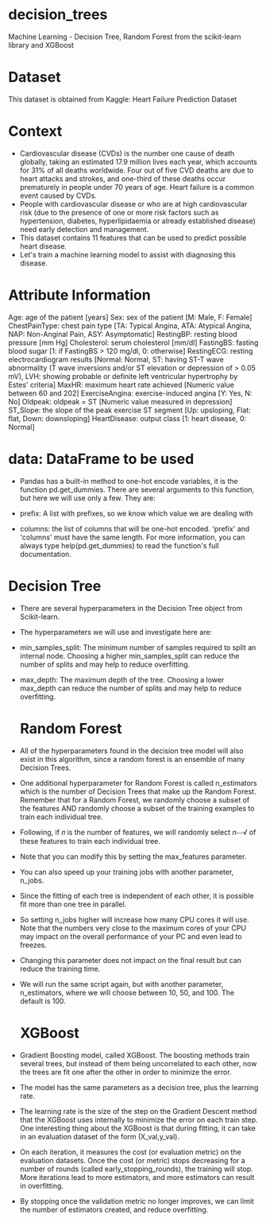 # decision_trees
Machine Learning -  Decision Tree, Random Forest from the scikit-learn library and XGBoost

# Dataset

This dataset is obtained from Kaggle: Heart Failure Prediction Dataset


# Context

- Cardiovascular disease (CVDs) is the number one cause of death globally, taking an estimated 17.9 million lives each year, which accounts for 31% of all deaths worldwide. Four out of five CVD deaths are due to heart attacks and strokes, and one-third of these deaths occur prematurely in people under 70 years of age. Heart failure is a common event caused by CVDs.
- People with cardiovascular disease or who are at high cardiovascular risk (due to the presence of one or more risk factors such as hypertension, diabetes, hyperlipidaemia or already established disease) need early detection and management.
- This dataset contains 11 features that can be used to predict possible heart disease.
- Let's train a machine learning model to assist with diagnosing this disease.

# Attribute Information

Age: age of the patient [years]
Sex: sex of the patient [M: Male, F: Female]
ChestPainType: chest pain type [TA: Typical Angina, ATA: Atypical Angina, NAP: Non-Anginal Pain, ASY: Asymptomatic]
RestingBP: resting blood pressure [mm Hg]
Cholesterol: serum cholesterol [mm/dl]
FastingBS: fasting blood sugar [1: if FastingBS > 120 mg/dl, 0: otherwise]
RestingECG: resting electrocardiogram results [Normal: Normal, ST: having ST-T wave abnormality (T wave inversions and/or ST elevation or depression of > 0.05 mV), LVH: showing probable or definite left ventricular hypertrophy by Estes' criteria]
MaxHR: maximum heart rate achieved [Numeric value between 60 and 202]
ExerciseAngina: exercise-induced angina [Y: Yes, N: No]
Oldpeak: oldpeak = ST [Numeric value measured in depression]
ST_Slope: the slope of the peak exercise ST segment [Up: upsloping, Flat: flat, Down: downsloping]
HeartDisease: output class [1: heart disease, 0: Normal]

# data: DataFrame to be used

- Pandas has a built-in method to one-hot encode variables, it is the function pd.get_dummies. There are several arguments to this function, but here we will use only a few. They are:

- prefix: A list with prefixes, so we know which value we are dealing with
- columns: the list of columns that will be one-hot encoded. 'prefix' and 'columns' must have the same length.
For more information, you can always type help(pd.get_dummies) to read the function's full documentation.

# Decision Tree

- There are several hyperparameters in the Decision Tree object from Scikit-learn. 
- The hyperparameters we will use and investigate here are:

- min_samples_split: The minimum number of samples required to split an internal node.
  Choosing a higher min_samples_split can reduce the number of splits and may help to reduce overfitting.
- max_depth: The maximum depth of the tree.
  Choosing a lower max_depth can reduce the number of splits and may help to reduce overfitting.

  # Random Forest

- All of the hyperparameters found in the decision tree model will also exist in this algorithm, since a random forest is an ensemble of many Decision Trees.
- One additional hyperparameter for Random Forest is called n_estimators which is the number of Decision Trees that make up the Random Forest.
Remember that for a Random Forest, we randomly choose a subset of the features AND randomly choose a subset of the training examples to train each individual tree.

- Following, if  𝑛
  is the number of features, we will randomly select  𝑛⎯⎯√
  of these features to train each individual tree.
- Note that you can modify this by setting the max_features parameter.
- You can also speed up your training jobs with another parameter, n_jobs.

- Since the fitting of each tree is independent of each other, it is possible fit more than one tree in parallel.
- So setting n_jobs higher will increase how many CPU cores it will use. Note that the numbers very close to the maximum cores of your CPU may impact on the       overall performance of your PC and even lead to freezes.
- Changing this parameter does not impact on the final result but can reduce the training time.
- We will run the same script again, but with another parameter, n_estimators, where we will choose between 10, 50, and 100. The default is 100.

  # XGBoost
  
- Gradient Boosting model, called XGBoost. The boosting methods train several trees, but instead of them being uncorrelated to each other, now the trees are fit one after the other in order to minimize the error.

- The model has the same parameters as a decision tree, plus the learning rate.

- The learning rate is the size of the step on the Gradient Descent method that the XGBoost uses internally to minimize the error on each train step.
  One interesting thing about the XGBoost is that during fitting, it can take in an evaluation dataset of the form (X_val,y_val).

- On each iteration, it measures the cost (or evaluation metric) on the evaluation datasets.
  Once the cost (or metric) stops decreasing for a number of rounds (called early_stopping_rounds), the training will stop.
  More iterations lead to more estimators, and more estimators can result in overfitting.
- By stopping once the validation metric no longer improves, we can limit the number of estimators created, and reduce overfitting.

